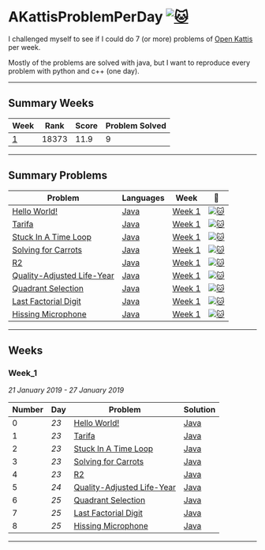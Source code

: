 # AKattisProblemPerDay [![:cat:](https://open.kattis.com/favicon)](https://open.kattis.com/users/gabriele-puliti)

I challenged myself to see if I could do 7 (or more) problems of [Open Kattis](https://open.kattis.com) per week.

Mostly of the problems are solved with java, but I want to reproduce every problem with python and c++ (one day).

--------------------------------------------------

## Summary Weeks

| Week | Rank | Score | Problem Solved |
| - | - | - | - |
| [1](#week_1) | 18373 | 11.9 | 9 |

----------------------------------------------------

## Summary Problems
| Problem | Languages | Week | :link: |
| - | - | - | - |
| [Hello World!](https://github.com/Wabri/AKattisProblemPerDay/blob/master/Java/HelloWorld) | [Java](https://github.com/Wabri/AKattisProblemPerDay/blob/master/Java/HelloWorld/src/Main.java) | [Week 1](#week_1) | [![:cat:](https://open.kattis.com/favicon)](https://open.kattis.com/problems/hello) |
| [Tarifa](https://github.com/Wabri/AKattisProblemPerDay/blob/master/Java/Tarifa) | [Java](https://github.com/Wabri/AKattisProblemPerDay/blob/master/Java/Tarifa/src/Main.java) | [Week 1](#week_1) | [![:cat:](https://open.kattis.com/favicon)](https://open.kattis.com/problems/tarifa) |
| [Stuck In A Time Loop](https://github.com/Wabri/AKattisProblemPerDay/blob/master/Java/StuckInATimeLoop) | [Java](https://github.com/Wabri/AKattisProblemPerDay/blob/master/Java/StuckInATimeLoop/src/Main.java) | [Week 1](#week_1) | [![:cat:](https://open.kattis.com/favicon)](https://open.kattis.com/problems/timeloop) |
| [Solving for Carrots](https://github.com/Wabri/AKattisProblemPerDay/blob/master/Java/SolvingForCarrots) | [Java](https://github.com/Wabri/AKattisProblemPerDay/blob/master/Java/SolvingForCarrots/src/Main.java) | [Week 1](#week_1) | [![:cat:](https://open.kattis.com/favicon)](https://open.kattis.com/problems/carrots) | 
| [R2](https://github.com/Wabri/AKattisProblemPerDay/blob/master/Java/R2) | [Java](https://github.com/Wabri/AKattisProblemPerDay/blob/master/Java/R2/src/Main.java) | [Week 1](#week_1) | [![:cat:](https://open.kattis.com/favicon)](https://open.kattis.com/problems/r2) |
| [Quality-Adjusted Life-Year](https://github.com/Wabri/AKattisProblemPerDay/blob/master/Java/Quality-Adjusted_Life-Year) | [Java](https://github.com/Wabri/AKattisProblemPerDay/blob/master/Java/Quality-Adjusted_Life-Year/src/Main.java) | [Week 1](#week_1) | [![:cat:](https://open.kattis.com/favicon)](https://open.kattis.com/problems/qaly) |
| [Quadrant Selection](https://github.com/Wabri/AKattisProblemPerDay/blob/master/Java/QuadrantSelection) | [Java](https://github.com/Wabri/AKattisProblemPerDay/blob/master/Java/QuadrantSelection/src/Main.java) | [Week 1](#week_1) | [![:cat:](https://open.kattis.com/favicon)](https://open.kattis.com/problems/quadrant) |
| [Last Factorial Digit](https://github.com/Wabri/AKattisProblemPerDay/blob/master/Java/LastFactorialDigit) | [Java](https://github.com/Wabri/AKattisProblemPerDay/blob/master/Java/LastFactorialDigit/src/Main.java) | [Week 1](#week_1) | [![:cat:](https://open.kattis.com/favicon)](https://open.kattis.com/problems/lastfactorialdigit) |
| [Hissing Microphone](https://github.com/Wabri/AKattisProblemPerDay/blob/master/Java/HissingMicrophone) | [Java](https://github.com/Wabri/AKattisProblemPerDay/blob/master/Java/HissingMicrophone/src/Main.java) | [Week 1](#week_1) | [![:cat:](https://open.kattis.com/favicon)](https://open.kattis.com/problems/hissingmicrophone) |

--------------------------------------------------

## Weeks

### Week_1
*21 January 2019 - 27 January 2019*

| Number | Day | Problem | Solution |
| - | - | - | - |
| 0 | *23* | [Hello World!](https://open.kattis.com/problems/hello) | [Java](https://github.com/Wabri/AKattisProblemPerDay/blob/master/Java/HelloWorld/src/Main.java) |
| 1 | *23* | [Tarifa](https://open.kattis.com/problems/tarifa) | [Java](https://github.com/Wabri/AKattisProblemPerDay/blob/master/Java/Tarifa/src/Main.java) |
| 2 | *23* | [Stuck In A Time Loop](https://open.kattis.com/problems/timeloop) | [Java](https://github.com/Wabri/AKattisProblemPerDay/blob/master/Java/StuckInATimeLoop/src/Main.java) |
| 3 | *23* | [Solving for Carrots](https://open.kattis.com/problems/carrots) | [Java](https://github.com/Wabri/AKattisProblemPerDay/blob/master/Java/SolvingForCarrots/src/Main.java) |
| 4 | *23* | [R2](https://open.kattis.com/problems/r2) | [Java](https://github.com/Wabri/AKattisProblemPerDay/blob/master/Java/R2/src/Main.java) |
| 5 | *24* | [Quality-Adjusted Life-Year](https://open.kattis.com/problems/qaly) | [Java](https://github.com/Wabri/AKattisProblemPerDay/blob/master/Java/Quality-Adjusted_Life-Year/src/Main.java) |
| 6 | *25* | [Quadrant Selection](https://open.kattis.com/problems/quadrant) | [Java](https://github.com/Wabri/AKattisProblemPerDay/blob/master/Java/QuadrantSelection/src/Main.java) |
| 7 | *25* | [Last Factorial Digit](https://open.kattis.com/problems/lastfactorialdigit) | [Java](https://github.com/Wabri/AKattisProblemPerDay/blob/master/Java/LastFactorialDigit/src/Main.java) |
| 8 | *25* | [Hissing Microphone](https://open.kattis.com/problems/hissingmicrophone) | [Java](https://github.com/Wabri/AKattisProblemPerDay/blob/master/Java/HissingMicrophone/src/Main.java) |

--------------------------------------------------

